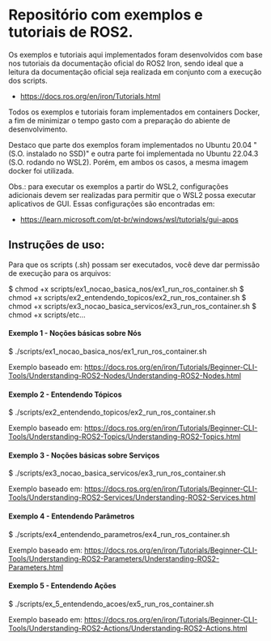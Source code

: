 # Repositório com exemplos e tutoriais de ROS2.

Os exemplos e tutoriais aqui implementados foram desenvolvidos com base nos tutoriais 
da documentação oficial do ROS2 Iron, sendo ideal que a leitura da documentação oficial 
seja realizada em conjunto com a execução dos scripts.

- https://docs.ros.org/en/iron/Tutorials.html

Todos os exemplos e tutoriais foram implementados em containers Docker, a fim 
de minimizar o tempo gasto com a preparação do abiente de desenvolvimento.

Destaco que parte dos exemplos foram implementados no Ubuntu 20.04 "(S.O. instalado no SSD)" 
e outra parte foi implementada no Ubuntu 22.04.3 (S.O. rodando no WSL2). Porém, em ambos 
os casos, a mesma imagem docker foi utilizada.

Obs.: para executar os exemplos a partir do WSL2, configurações adicionais devem ser 
realizadas para permitir que o WSL2 possa executar aplicativos de GUI. Essas configurações 
são encontradas em: 

- https://learn.microsoft.com/pt-br/windows/wsl/tutorials/gui-apps

## Instruções de uso:

Para que os scripts (.sh) possam ser executados, você deve dar permissão de execução para os arquivos:

$ chmod +x scripts/ex1_nocao_basica_nos/ex1_run_ros_container.sh
$ chmod +x scripts/ex2_entendendo_topicos/ex2_run_ros_container.sh
$ chmod +x scripts/ex3_nocao_basica_servicos/ex3_run_ros_container.sh
$ chmod +x scripts/etc...

#### Exemplo 1 - Noções básicas sobre Nós

$ ./scripts/ex1_nocao_basica_nos/ex1_run_ros_container.sh

Exemplo baseado em:
https://docs.ros.org/en/iron/Tutorials/Beginner-CLI-Tools/Understanding-ROS2-Nodes/Understanding-ROS2-Nodes.html


#### Exemplo 2 - Entendendo Tópicos

$ ./scripts/ex2_entendendo_topicos/ex2_run_ros_container.sh

Exemplo baseado em:
https://docs.ros.org/en/iron/Tutorials/Beginner-CLI-Tools/Understanding-ROS2-Topics/Understanding-ROS2-Topics.html


#### Exemplo 3 - Noções básicas sobre Serviços

$ ./scripts/ex3_nocao_basica_servicos/ex3_run_ros_container.sh

Exemplo baseado em:
https://docs.ros.org/en/iron/Tutorials/Beginner-CLI-Tools/Understanding-ROS2-Services/Understanding-ROS2-Services.html


#### Exemplo 4 - Entendendo Parâmetros

$ ./scripts/ex4_entendendo_parametros/ex4_run_ros_container.sh

Exemplo baseado em:
https://docs.ros.org/en/iron/Tutorials/Beginner-CLI-Tools/Understanding-ROS2-Parameters/Understanding-ROS2-Parameters.html


#### Exemplo 5 - Entendendo Ações

$ ./scripts/ex_5_entendendo_acoes/ex5_run_ros_container.sh

Exemplo baseado em:
https://docs.ros.org/en/iron/Tutorials/Beginner-CLI-Tools/Understanding-ROS2-Actions/Understanding-ROS2-Actions.html